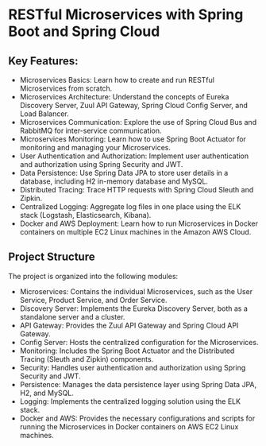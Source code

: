 # RESTful Microservices with Spring Boot and Spring Cloud

## Key Features:
- Microservices Basics: Learn how to create and run RESTful Microservices from scratch.
- Microservices Architecture: Understand the concepts of Eureka Discovery Server, Zuul API Gateway, Spring Cloud Config Server, and Load Balancer.
- Microservices Communication: Explore the use of Spring Cloud Bus and RabbitMQ for inter-service communication.
- Microservices Monitoring: Learn how to use Spring Boot Actuator for monitoring and managing your Microservices.
- User Authentication and Authorization: Implement user authentication and authorization using Spring Security and JWT.
- Data Persistence: Use Spring Data JPA to store user details in a database, including H2 in-memory database and MySQL.
- Distributed Tracing: Trace HTTP requests with Spring Cloud Sleuth and Zipkin.
- Centralized Logging: Aggregate log files in one place using the ELK stack (Logstash, Elasticsearch, Kibana).
- Docker and AWS Deployment: Learn how to run Microservices in Docker containers on multiple EC2 Linux machines in the Amazon AWS Cloud.
## Project Structure

The project is organized into the following modules:

- Microservices: Contains the individual Microservices, such as the User Service, Product Service, and Order Service.
- Discovery Server: Implements the Eureka Discovery Server, both as a standalone server and a cluster.
- API Gateway: Provides the Zuul API Gateway and Spring Cloud API Gateway.
- Config Server: Hosts the centralized configuration for the Microservices.
- Monitoring: Includes the Spring Boot Actuator and the Distributed Tracing (Sleuth and Zipkin) components.
- Security: Handles user authentication and authorization using Spring Security and JWT.
- Persistence: Manages the data persistence layer using Spring Data JPA, H2, and MySQL.
- Logging: Implements the centralized logging solution using the ELK stack.
- Docker and AWS: Provides the necessary configurations and scripts for running the Microservices in Docker containers on AWS EC2 Linux machines.
